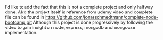 I'd like to add the fact that this is not a complete project and only halfway done. 
Also the project itself is reference from udemy video and complete file can be found in https://github.com/jonasschmedtmann/complete-node-bootcamp.git 
Although this project is done progressively by following the video to gain insight on node, express, mongodb and mongoose implementation.

